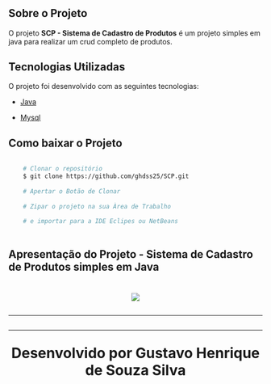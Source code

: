 <h1>

## Sobre o Projeto 

O projeto **SCP - Sistema de Cadastro de Produtos** é um projeto simples em java para realizar um crud completo de produtos.

## Tecnologias Utilizadas 

O projeto foi desenvolvido com as seguintes tecnologias: 

- [Java](https://www.java.com/pt-BR/) 

- [Mysql](https://dev.mysql.com/downloads/workbench/)

## Como baixar o Projeto


```bash 

    # Clonar o repositório 
    $ git clone https://github.com/ghdss25/SCP.git
    
    # Apertar o Botão de Clonar 
    
    # Zipar o projeto na sua Àrea de Trabalho
    
    # e importar para a IDE Eclipes ou NetBeans 
    
```

## Apresentação do Projeto - Sistema de Cadastro de Produtos simples em Java

<h1 align = "center">
    <img src="SCP.gif">

---
---
Desenvolvido por Gustavo Henrique de Souza Silva

